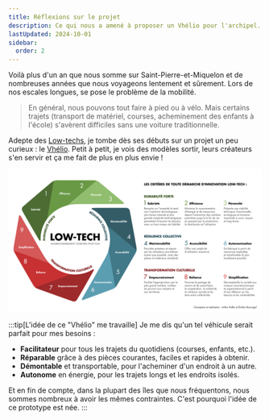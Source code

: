 ```yaml
---
title: Réflexions sur le projet
description: Ce qui nous a amené à proposer un Vhélio pour l'archipel.
lastUpdated: 2024-10-01
sidebar:
  order: 2
---
```


Voilà plus d'un an que nous somme sur Saint-Pierre-et-Miquelon et de nombreuses années que nous voyageons lentement et sûrement. Lors de nos escales longues, se pose le problème de la mobilité.

> En général, nous pouvons tout faire à pied ou à vélo. Mais certains trajets (transport de matériel, courses, acheminement des enfants à l'école) s'avèrent difficiles sans une voiture traditionnelle.

Adepte des <a href="https://fr.wikipedia.org/wiki/Low-tech" target="_blank">Low-techs</a>, je tombe dès ses débuts sur un projet un peu curieux : le <a href="https://vhelio.org" target="_blank">Vhélio</a>. Petit à petit, je vois des modèles sortir, leurs créateurs s'en servir et ça me fait de plus en plus envie !

![Principe des low-techs](../../../assets/info/low-tech.jpg)

:::tip[L'idée de ce "Vhélio" me travaille]
Je me dis qu'un tel véhicule serait parfait pour mes besoins&nbsp;:

- **Facilitateur** pour tous les trajets du quotidiens (courses, enfants, etc.).
- **Réparable** grâce à des pièces courantes, faciles et rapides à obtenir.
- **Démontable** et transportable, pour l'acheminer d'un endroit à un autre.
- **Autonome** en énergie, pour les trajets longs et les endroits isolés.

Et en fin de compte, dans la plupart des îles que nous fréquentons, nous sommes nombreux à avoir les mêmes contraintes. C'est pourquoi l'idée de ce prototype est née.
:::
